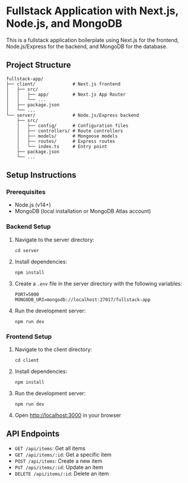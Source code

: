 # Fullstack Application with Next.js, Node.js, and MongoDB

This is a fullstack application boilerplate using Next.js for the frontend, Node.js/Express for the backend, and MongoDB for the database.

## Project Structure

```
fullstack-app/
├── client/              # Next.js frontend
│   ├── src/
│   │   ├── app/         # Next.js App Router
│   │   └── ...
│   ├── package.json
│   └── ...
└── server/              # Node.js/Express backend
    ├── src/
    │   ├── config/      # Configuration files
    │   ├── controllers/ # Route controllers
    │   ├── models/      # Mongoose models
    │   ├── routes/      # Express routes
    │   └── index.ts     # Entry point
    ├── package.json
    └── ...
```

## Setup Instructions

### Prerequisites

- Node.js (v14+)
- MongoDB (local installation or MongoDB Atlas account)

### Backend Setup

1. Navigate to the server directory:
   ```
   cd server
   ```

2. Install dependencies:
   ```
   npm install
   ```

3. Create a `.env` file in the server directory with the following variables:
   ```
   PORT=5000
   MONGODB_URI=mongodb://localhost:27017/fullstack-app
   ```

4. Run the development server:
   ```
   npm run dev
   ```

### Frontend Setup

1. Navigate to the client directory:
   ```
   cd client
   ```

2. Install dependencies:
   ```
   npm install
   ```

3. Run the development server:
   ```
   npm run dev
   ```

4. Open [http://localhost:3000](http://localhost:3000) in your browser

## API Endpoints

- `GET /api/items`: Get all items
- `GET /api/items/:id`: Get a specific item
- `POST /api/items`: Create a new item
- `PUT /api/items/:id`: Update an item
- `DELETE /api/items/:id`: Delete an item 